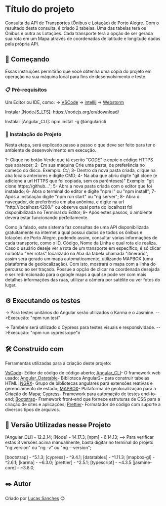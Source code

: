 # Título do projeto

Consulta da API de Transportes (Ônibus e Lotação) de Porto Alegre. Com o resultado desta consulta, é criado 2 tabelas. Uma das tabelas terá os Ônibus e outra as Lotações. Cada transporte terá a opção de ser gerada sua rota em um Mapa através de coordenadas de latitude e longitude dadas pela própria API.

## 🚀 Começando

Essas instruções permitirão que você obtenha uma cópia do projeto em operação na sua máquina local para fins de desenvolvimento e teste.

### 📋 Pré-requisitos

Um Editor ou IDE, como: 
  -> [VSCode](https://code.visualstudio.com/download)
  -> [intellij](https://www.jetbrains.com/pt-br/idea/download/#section=windows)
  -> [Webstorm](https://www.jetbrains.com/webstorm/download/?source=google&medium=cpc&campaign=9641686251&term=webstorm&gclid=CjwKCAjwpqCZBhAbEiwAa7pXeS7DDLCEz2MetJy2zD2jhcLXXQ1lbeq-61EVRwdyPTmbH9UXICr7hBoCBlgQAvD_BwE#section=windows)

Instalar [NodeJS_LTS]: https://nodejs.org/en/download/

Instalar [Angular_CLI]: npm install -g @angular/cli

### 🔧 Instalação do Projeto

Nesta etapa, será explicado passo a passo o que deve ser feito para ter o ambiente de desenvolvimento em execução.
 
1- Clique no botão Verde que tá escrito "CODE" e copie o código HTTPS que aparecer;
2- Em sua máquina Crie uma pasta, de preferência no começo do disco. Exemplo: C:/;
3- Dentro da nova pasta criada, clique na aba locais anteriores e digite CMD;
4- Na aba que abriu digite "git clone (e adicione a url HTTPS que foi copiada, sem os parênteses)"
    Exemplo: "git clone https://github...";
5- Abra a nova pasta criada com o editor que foi instalado;
6- Abra o terminal do editor e digite "npm i" ou "npm install";
7- Após a instalação digite "npm run start" ou "ng server";
8- Abra o navegador, de preferência em aba anônima, e digite na url "http://localhost:4200/" ou observe qual porta do localhost foi disponibilizada no Terminal do Editor;
9- Após estes passos, o ambiente deverá estar funcionando perfeitamente.

Como já falado, este sistema faz consultas de uma API disponibilizada gratuitamente na internet a qual possui dados de todos os ônibus e lotações de Porto Alegre, podendo assim, consultar várias informações de cada transporte, como o ID, Código, Nome da Linha e qual rota ele realiza. Caso o usuário deseje ver a rota de um transporte em específico, é só clicar no botão "Ver rotas" localizado na Aba da tabela chamada "itinerário", assim será gerado um mapa automaticamente, utilizando MAPBOX (uma plataforma de geolocalização). Com isto, mostrará o mapa com a linha do percurso ao ser traçado. Possue a opção de clicar na coordenada desejada e ser redirecionado para o google maps a qual se pode ver com mais detalhes informações das ruas, utilizar a câmera por satélite ou ver fotos do lugar.

## ⚙️ Executando os testes

-> Para testes unitários do Angular serão utilizados o Karma e o Jasmine. 
  -->Execução: "npm run test"

-> Também será utilizado o Cypress para testes visuais e responsividade. 
  -->Execução: "npm run cypress:ope"n

## 🛠️ Construído com

Ferramentas utilizadas para a criação deste projeto:

[VsCode](https://code.visualstudio.com/download)- Editor de código de código aberto;
[Angular_CLI](https://angular.io/cli)- O framework web usado;
[Angular_Datatable](https://l-lin.github.io/angular-datatables/#/welcome)- Biblioteca Angular2+ para construir tabelas HTML;
[NGRX](https://ngrx.io/)-  Grupo de bibliotecas angulares para extensões reativas e gerenciamento de estado;
[MAPBOX](https://www.mapbox.com/)- Plataforma de geolocalização para a Criação do Mapa;
[Cypress](https://www.cypress.io/)- Framework para automação de testes end-to-end;
[Bootstrap](https://getbootstrap.com/)- Framework front-end que fornece estruturas de CSS para a criação de sites e aplicações;
[Prettier](https://prettier.io/)- Formatador de código com suporte a diversos tipos de arquivos.

## 📌 Versão Utilizadas nesse Projeto

[Angular_CLI] - 12.2.14;
[Node] - 14.17.3;
[npm] - 6.14.13;
    --> Para verificar estas 3 versões acima manualmente, basta digitar no terminal do projeto "ng version" ou "ng -v" ou "ng --version";

[bootstrap] - ^5.1.3;
[cypress] - ^9.4.1;
[datatables] - ^1.11.3;
[mapbox-gl] - ^2.6.1;
[karma] - ~6.3.0;
[prettier] - ^2.5.1;
[typescript] - ~4.3.5
[jasmine-core] - ~3.8.0;

## ✒️ Autor

Criado por [Lucas Sanches](https://github.com/LukyEnd) 😊
